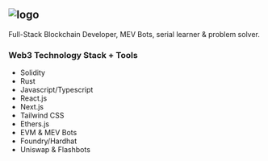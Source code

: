 ## ![logo](https://github.com/RScro/rscro/assets/142670217/66f14c75-d84c-4f8c-a7ba-b86ffa2e53bb)


Full-Stack Blockchain Developer, MEV Bots, serial learner & problem solver.

### Web3 Technology Stack + Tools
- Solidity
- Rust
- Javascript/Typescript
- React.js
- Next.js
- Tailwind CSS
- Ethers.js
- EVM & MEV Bots
- Foundry/Hardhat
- Uniswap & Flashbots
